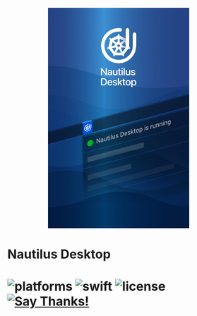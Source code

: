 <p align="center">
  <img src="https://github.com/yeahdongcn/yeahdongcn.github.io/raw/master/images/app-1x.png">
</p>

# Nautilus Desktop

![platforms](https://img.shields.io/badge/platforms-macOS-999999.svg?logo=apple) ![swift](https://img.shields.io/badge/Swift-5-FA7343.svg?style=for-the-badge&logo=swift) ![license](https://img.shields.io/badge/license-MIT-blue.svg?style=for-the-badge) [![Say Thanks!](https://img.shields.io/badge/Say%20Thanks-!-1EAEDB.svg?style=for-the-badge)](https://saythanks.io/to/yeahdongcn%40gmail.com) 
=================
